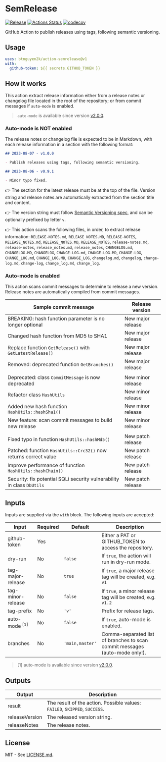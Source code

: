 # SemRelease

[![Release](https://img.shields.io/github/release/btnguyen2k/action-semrelease.svg?style=flat-square)](RELEASE-NOTES.md)
[![Actions Status](https://github.com/btnguyen2k/action-semrelease/actions/workflows/test.yaml/badge.svg)](https://github.com/btnguyen2k/action-semrelease/actions)
[![codecov](https://codecov.io/gh/btnguyen2k/action-semrelease/branch/main/graph/badge.svg)](https://codecov.io/gh/btnguyen2k/action-semrelease)

GitHub Action to publish releases using tags, following semantic versioning.

## Usage

```yaml
uses: btnguyen2k/action-semrelease@v1
with:
  github-token: ${{ secrets.GITHUB_TOKEN }}
```

## How it works

This action extract release information either from a release notes or changelog file located in the root of the repository; or from commit messages if `auto-mode` is enabled.

> `auto-mode` is available since version [v2.0.0](RELEASE-NOTES.md).

### Auto-mode is NOT enabled

The release notes or changelog file is expected to be in Markdown, with each release information in a section with the following format:

```markdown
## 2023-08-07 - v1.0.0

- Publish releases using tags, following semantic versioning.

## 2023-08-06 - v0.9.1

- Minor typo fixed.
```

👉 The section for the latest release must be at the top of the file. Version string and release notes are automatically extracted from the section title and content.

👉 The version string must follow [Semantic Versioning spec](https://semver.org), and can be optionally prefixed by letter `v`.

👉 This action scans the following files, in order, to extract release information: `RELEASE-NOTES.md`, `RELEASE_NOTES.MD`, `RELEASE-NOTES`,
`RELEASE_NOTES.md`, `RELEASE_NOTES.MD`, `RELEASE_NOTES`, `release-notes.md`, `release-notes`, `release_notes.md`,
`release_notes`, `CHANGELOG.md`, `CHANGELOG.MD`, `CHANGELOG`, `CHANGE-LOG.md`, `CHANGE-LOG.MD`, `CHANGE-LOG`,
`CHANGE_LOG.md`, `CHANGE_LOG.MD`, `CHANGE_LOG`, `changelog.md`, `changelog`, `change-log.md`, `change-log`,
`change_log.md`, `change_log`.

### Auto-mode is enabled

This action scans commit messages to determine to release a new version. Release notes are automatically compiled from commit messages.

| Sample commit message                                                  | Release version   |
|------------------------------------------------------------------------|-------------------|
| BREAKING: hash function parameter is no longer optional                | New major release |
| Changed hash function from MD5 to SHA1                                 | New major release |
| Replace function `GetRelease()` with `GetLatestRelease()`              | New major release |
| Removed: deprecated function `GetBranches()`                           | New major release |
|                                                                        |                   |
| Deprecated: class `CommitMessage` is now deprecated                    | New minor release |
| Refactor class `HashUtils`                                             | New minor release |
| Added new hash function `HashUtils::hashSha1()`                        | New minor release |
| New feature: scan commit messages to build new release                 | New minor release |
|                                                                        |                   |
| Fixed typo in function `HashUtils::hashMd5()`                          | New patch release |
| Patched: function `HashUtils::Crc32()` now returns correct value       | New patch release |
| Improve performance of function `HashUtils::hashChain()`               | New patch release |
| Security: fix potential SQLi security vulnerability in class `DbUtils` | New patch release |

## Inputs

Inputs are supplied via the `with` block. The following inputs are accepted:

| Input                    | Required | Default         | Description                                                                 |
|--------------------------|----------|-----------------|-----------------------------------------------------------------------------|
| github-token             | Yes      |                 | Either a PAT or GITHUB_TOKEN to access the repository.                      |
| dry-run                  | No       | `false`         | If `true`, the action will run in dry-run mode.                             |
| tag-major-release        | No       | `true`          | If `true`, a major release tag will be created, e.g. `v1`                   |
| tag-minor-release        | No       | `false`         | If `true`, a minor release tag will be created, e.g. `v1.2`                 |
| tag-prefix               | No       | `'v'`           | Prefix for release tags.                                                    |
| auto-mode <sup>[1]</sup> | No       | `false`         | If `true`, auto-mode is enabled.                                            |
| branches                 | No       | `'main,master'` | Comma-separated list of branches to scan commit messages (auto-mode only!). |

> [1] auto-mode is available since version [v2.0.0](RELEASE-NOTES.md).

## Outputs

| Output         | Description                                                                |
|----------------|----------------------------------------------------------------------------|
| result         | The result of the action. Possible values: `FAILED`, `SKIPPED`, `SUCCESS`. |
| releaseVersion | The released version string.                                               |
| releaseNotes   | The release notes.                                                         |

## License

MIT - See [LICENSE.md](LICENSE.md).
